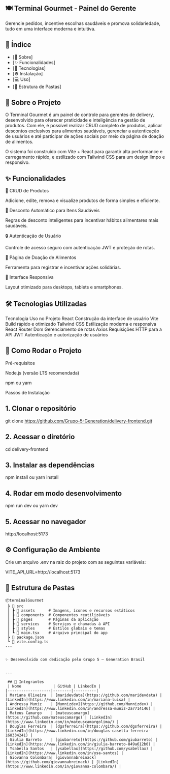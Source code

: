 ## 🍽️ Terminal Gourmet - Painel do Gerente

Gerencie pedidos, incentive escolhas saudáveis e promova solidariedade, tudo em uma interface moderna e intuitiva.

## 📑 Índice

- [📌 Sobre]
- [✨ Funcionalidades]
- [🚀 Tecnologias]
- [⚙️ Instalação]
- [💻 Uso]
- [📂 Estrutura de Pastas]


## 📖 Sobre o Projeto

O Terminal Gourmet é um painel de controle para gerentes de delivery, desenvolvido para oferecer praticidade e inteligência na gestão de produtos.
Com ele, é possível realizar CRUD completo de produtos, aplicar descontos exclusivos para alimentos saudáveis, gerenciar a autenticação de usuários e até participar de ações sociais por meio da página de doação de alimentos.

O sistema foi construído com Vite + React para garantir alta performance e carregamento rápido, e estilizado com Tailwind CSS para um design limpo e responsivo.

## ✨ Funcionalidades

 🛒 CRUD de Produtos

Adicione, edite, remova e visualize produtos de forma simples e eficiente.

 🥗 Desconto Automático para Itens Saudáveis

Regras de desconto inteligentes para incentivar hábitos alimentares mais saudáveis.

🔒 Autenticação de Usuário

Controle de acesso seguro com autenticação JWT e proteção de rotas.

🤝 Página de Doação de Alimentos

Ferramenta para registrar e incentivar ações solidárias.

 📱 Interface Responsiva

Layout otimizado para desktops, tablets e smartphones.

## 🛠️ Tecnologias Utilizadas
Tecnologia	Uso no Projeto
React	Construção da interface de usuário
Vite	Build rápido e otimizado
Tailwind CSS	Estilização moderna e responsiva
React Router Dom 	Gerenciamento de rotas
Axios	Requisições HTTP para a API
JWT	Autenticação e autorização de usuários
## 🚀 Como Rodar o Projeto
Pré-requisitos

Node.js (versão LTS recomendada)

npm ou yarn

Passos de Instalação
## 1. Clonar o repositório
git clone https://github.com/Grupo-5-Generation/delivery-frontend.git

## 2. Acessar o diretório
cd delivery-frontend

## 3. Instalar as dependências
npm install
ou
yarn install

## 4. Rodar em modo desenvolvimento
npm run dev
ou
yarn dev

## 5. Acessar no navegador
http://localhost:5173

## ⚙️ Configuração de Ambiente

Crie um arquivo .env na raiz do projeto com as seguintes variáveis:

VITE_API_URL=http://localhost:5173


## 📂 Estrutura de Pastas
```
📦terminalGourmet
 ┣ 📂 src
 ┃ ┣ 📂 assets      # Imagens, ícones e recursos estáticos
 ┃ ┣ 📂 components  # Componentes reutilizáveis
 ┃ ┣ 📂 pages       # Páginas da aplicação
 ┃ ┣ 📂 services    # Serviços e chamadas à API
 ┃ ┣ 📂 styles      # Estilos globais e temas
 ┃ ┗ 📜 main.tsx    # Arquivo principal do app
 ┣ 📜 package.json
 ┗ 📜 vite.config.ts
---


✨ Desenvolvido com dedicação pelo Grupo 5 – Generation Brasil


---

 ## 👥 Integrantes
 | Nome              | GitHub | LinkedIn |
|-------------------|--------|----------|
| Mariana Oliveira  | [maridevdata](https://github.com/maridevdata) | [LinkedIn](https://www.linkedin.com/in/mariana-luisa) |
| Andressa Muniz    | [Munnizdev](https://github.com/Munnizdev) | [LinkedIn](https://www.linkedin.com/in/andressa-muniz-2a7714146) |
| Mateus Camargo    | [mateuscamargo](https://github.com/mateuscamargo) | [LinkedIn](https://www.linkedin.com/in/mateuscamargolima/) |
| Douglas Ferreira  | [dgsferreira](https://github.com/dgsferreira) | [LinkedIn](https://www.linkedin.com/in/douglas-casetta-ferreira-168334241) |
| Giulia Barreto    | [giubarreto](https://github.com/giubarreto) | [LinkedIn](https://www.linkedin.com/in/giulia-barreto-849a612b0) |
| Ysabella Santos   | [ysabellax](https://github.com/ysabellax) | [LinkedIn](https://www.linkedin.com/in/ysa-santos) |
| Giovanna Colombara| [giovannabreinack](https://github.com/giovannabreinack) | [LinkedIn](https://www.linkedin.com/in/giovanna-colombara/) |
